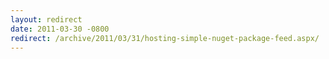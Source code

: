 ```yaml
---
layout: redirect
date: 2011-03-30 -0800
redirect: /archive/2011/03/31/hosting-simple-nuget-package-feed.aspx/
---
```

